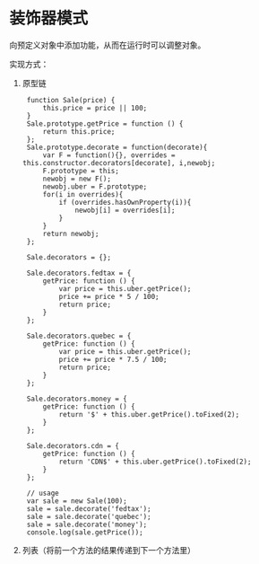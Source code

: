 # 装饰器模式

向预定义对象中添加功能，从而在运行时可以调整对象。

实现方式：
1. 原型链

        function Sale(price) {
            this.price = price || 100;
        }
        Sale.prototype.getPrice = function () {
            return this.price;
        };
        Sale.prototype.decorate = function(decorate){
            var F = function(){}, overrides = this.constructor.decorators[decorate], i,newobj;
            F.prototype = this;
            newobj = new F();
            newobj.uber = F.prototype;
            for(i in overrides){
                if (overrides.hasOwnProperty(i)){
                    newobj[i] = overrides[i];
                }
            }
            return newobj;
        };

        Sale.decorators = {};

        Sale.decorators.fedtax = {
            getPrice: function () {
                var price = this.uber.getPrice();
                price += price * 5 / 100;
                return price;
            }
        };

        Sale.decorators.quebec = {
            getPrice: function () {
                var price = this.uber.getPrice();
                price += price * 7.5 / 100;
                return price;
            }
        };

        Sale.decorators.money = {
            getPrice: function () {
                return '$' + this.uber.getPrice().toFixed(2);
            }
        };

        Sale.decorators.cdn = {
            getPrice: function () {
                return 'CDN$' + this.uber.getPrice().toFixed(2);
            }
        };

        // usage
        var sale = new Sale(100);
        sale = sale.decorate('fedtax');
        sale = sale.decorate('quebec');
        sale = sale.decorate('money');
        console.log(sale.getPrice());


2. 列表（将前一个方法的结果传递到下一个方法里）


